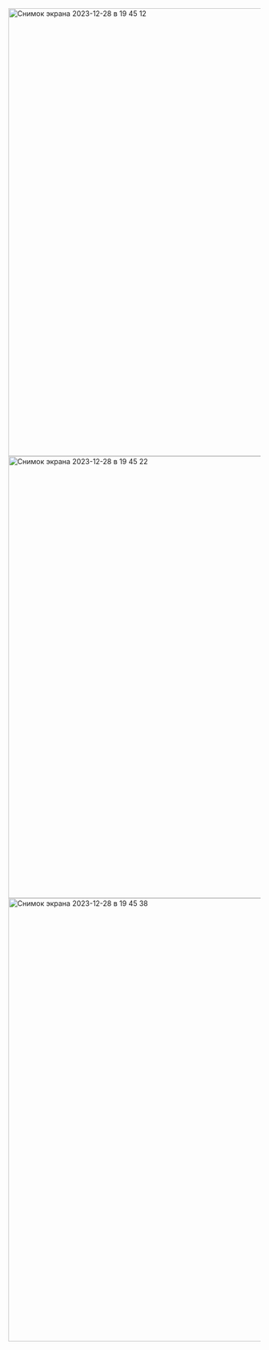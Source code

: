 <img width="894" alt="Снимок экрана 2023-12-28 в 19 45 12" src="https://github.com/Moroz-max/Skillbox-M9/assets/29643984/531bf0a2-b45e-4a64-b71b-d9ae3f7690e4">
<img width="882" alt="Снимок экрана 2023-12-28 в 19 45 22" src="https://github.com/Moroz-max/Skillbox-M9/assets/29643984/e3f3d388-1eb7-4187-9e29-90b289ba816f">
<img width="885" alt="Снимок экрана 2023-12-28 в 19 45 38" src="https://github.com/Moroz-max/Skillbox-M9/assets/29643984/2769f60a-aac4-4858-a251-4a75ef13c078">

